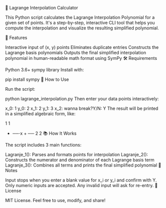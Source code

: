 🧮 Lagrange Interpolation Calculator

This Python script calculates the Lagrange Interpolation Polynomial for a given set of points. It's a step-by-step, interactive CLI tool that helps you compute the interpolation and visualize the resulting simplified polynomial.

📌 Features

Interactive input of (x, y) points
Eliminates duplicate entries
Constructs the Lagrange basis polynomials
Outputs the final simplified interpolation polynomial in human-readable math format using SymPy
🛠️ Requirements

Python 3.6+
sympy library
Install with:

pip install sympy
🚀 How to Use

Run the script:

python lagrange_interpolation.py
Then enter your data points interactively:

x_0: 1
y_0: 2
x_1: 2
y_1: 3
x_2:
wanna break?Y/N: Y
The result will be printed in a simplified algebraic form, like:

   1   1     
- ──⋅x + ──
   2   2
📚 How It Works

The script includes 3 main functions:

Lagranje_1(): Parses and formats points for interpolation
Lagranje_2(): Constructs the numerator and denominator of each Lagrange basis term
Lagranje_3(): Combines all terms and prints the final simplified polynomial
📝 Notes

Input stops when you enter a blank value for x_i or y_i and confirm with Y.
Only numeric inputs are accepted. Any invalid input will ask for re-entry.
📄 License

MIT License. Feel free to use, modify, and share!
